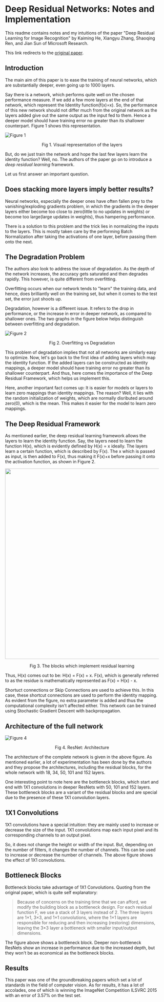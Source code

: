 # Deep Residual Networks: Notes and Implementation 
This readme contains notes and my intuitions of the paper "Deep Residual Learning for Image Recognition" by Kaiming He, Xiangyu Zhang, Shaoqing Ren, and Jian Sun of Microsoft Research.

This link redirects to the [original paper](https://arxiv.org/pdf/1512.03385.pdf). 

## Introduction
The main aim of this paper is to ease the training of neural networks, which are substantially deeper, even going up to 1000 layers. 

Say there is a network, which performs quite well on the chosen performance measure. If we add a few more layers at the end of that network, which represent the Identity function(f(x)=x). So, the performance of this new network should not differ much from the original network as the layers added give out the same output as the input fed to them. Hence a deeper model should have training error no greater than its shallower counterpart.  Figure 1 shows this representation.  

![Figure 1](./images/fig1.png "Fig 1. Visual Representation of the layers")

<p align="center">Fig 1. Visual representation of the layers</p>

But, do we just train the network and hope the last few layers learn the identity function? Well, no. The authors of the paper go on to introduce a *deep residual learning* framework. 

Let us first answer an important question.

## Does stacking more layers imply better results?

Neural networks, especially the deeper ones have often fallen prey to the vanishing/exploding gradients problem, in which the gradients in the deeper layers either become too close to zero(little to no updates in weights) or become too large(large updates in weights), thus hampering performance.

There is a solution to this problem and the trick lies in normalizing the inputs to the layers. This is mostly taken care by the performing Batch Normalization after taking the activations of one layer, before passing them onto the next.

## The Degradation Problem
The authors also look to address the issue of degradation. As the depth of the network increases, the accuracy gets saturated and then degrades rapidly. This however, is quite different from overfitting. 

Overfitting occurs when our network tends to "learn" the training data, and hence, does brilliantly well on the training set, but when it comes to the test set, the error just shoots up. 

Degradation, however is a different issue. It refers to the drop in performance, or the increase in error in deeper network, as compared to shallower ones. The two graphs in the figure below helps distinguish between overfitting and degradation. 

![Figure 2](./images/fig3.png "Fig 2. Overfitting vs Degradation")
<p align="center">Fig 2. Overfitting vs Degradation</p>

This problem of degradation implies that not all networks are similarly easy to optimize. Now, let's go back to the first idea of adding layers which map the identity function. If the added layers can
be constructed as identity mappings, a deeper model should
have training error no greater than its shallower counterpart. And thus, here comes the importance of the Deep Residual Framework, which helps us implement this. 

Here, another important fact comes up: It is easier for models or layers to learn zero mappings than identity mappings. The reason? Well, it lies with the random initialization of weights, which are normally disributed around zero(0), which is the mean. This makes it easier for the model to learn zero mappings. 

## The Deep Residual Framework

As mentioned earlier, the deep residual learning framework allows the layers to learn the identity function. Say, the layers need to learn the function H(x), which is evidently defined by H(x) = x ideally. The layers learn a certain function, which is described by F(x). The x which is passed as input, is then added to F(x), thus making it F(x)+x before passing it onto the activation function, as shown in Figure 2. 
<p align="center">
<img width="706" height="624"  src="images/fig2.png") </p>

<p align="center">Fig 3. The blocks which implement residual learning</p>


Thus, H(x) comes out to be: H(x) = F(x) + x. F(x), which is generally referred to as the residue is mathematically represented as F(x) = H(x) - x. 

Shortuct connections or Skip Connections are used to achieve this. In this case, these shortcut connections are used to perform the identity mapping. As evident from the figure, no extra parameter is added and thus the computational complexity isn't affected either. This network can be trained using Stochastic Gradient Descent with backpropagation. 

## Architecture of the full network
![Figure 4](./images/fig4.png "Fig 4. ResNet: Architecture")
<p align="center">Fig 4. ResNet: Architecture</p>

The architecture of the complete network is given in the above figure. As mentioned earlier, a lot of experimentation has been done by the authors and they propose the architectures, including the residual blocks, for the whole network with 18, 34, 50, 101 and 152 layers.

One interesting point to note here are the bottleneck blocks, which start and end with 1X1 convolutions in deeper ResNets with 50, 101 and 152 layers. These bottleneck blocks are a variant of the residual blocks and are special due to the presence of these 1X1 convolution layers. 

## 1X1 Convolutions
1X1 convolutions have a special intuition: they are mainly used to increase or decrease the size of the input. 1X1 convolutions map each input pixel and its corresponding channels to an output pixel. 

So, it does not change the height or width of the input. But, depending on the number of filters, it changes the number of channels. This can be used to increase or decrease the number of channels. The above figure shows the effect of 1X1 convolutions. 

## Bottleneck Blocks
Bottleneck blocks take advantage of 1X1 Convolutions. Quoting from the original paper, which is quite self explanatory: 


>Because of concerns on the training time that we can afford, we modify the building block as a bottleneck design. For each residual function F, we use a stack of 3 layers instead of 2. The three layers
are 1×1, 3×3, and 1×1 convolutions, where the 1×1 layers are responsible for reducing and then increasing (restoring) dimensions, leaving the 3×3 layer a bottleneck with smaller input/output dimensions. 


The figure above shows a bottleneck block. Deeper non-bottleneck ResNets show an increase in performance due to the increased depth, but they won't be as economical as the bottleneck blocks. 

## Results
This paper was one of the groundbreaking papers which set a lot of standards in the field of computer vision. As for results, it has a lot of accolades, one of which is winning the ImageNet Competition ILSVRC 2015 with an error of 3.57% on the test set. 

